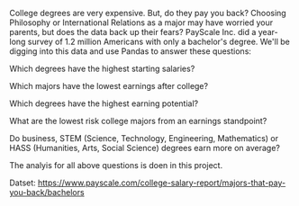 College degrees are very expensive. But, do they pay you back? Choosing Philosophy or International Relations as a major may have worried your parents, but does the data back up their fears? 
PayScale Inc. did a year-long survey of 1.2 million Americans with only a bachelor's degree. We'll be digging into this data and use Pandas to answer these questions:

Which degrees have the highest starting salaries? 

Which majors have the lowest earnings after college?

Which degrees have the highest earning potential?

What are the lowest risk college majors from an earnings standpoint?

Do business, STEM (Science, Technology, Engineering, Mathematics) or HASS (Humanities, Arts, Social Science) degrees earn more on average?

The analyis for all above questions is doen in this project.

Datset: https://www.payscale.com/college-salary-report/majors-that-pay-you-back/bachelors
